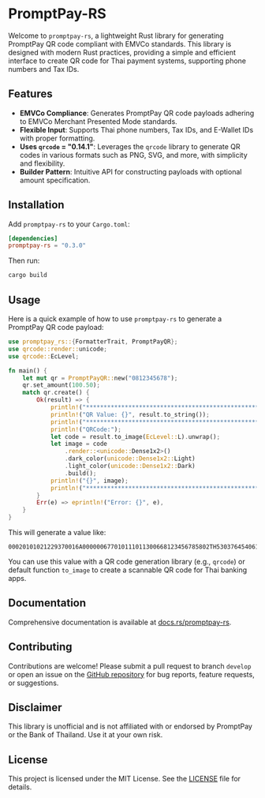 # PromptPay-RS

Welcome to `promptpay-rs`, a lightweight Rust library for generating PromptPay QR code compliant with EMVCo standards. This library is designed with modern Rust practices, providing a simple and efficient interface to create QR code for Thai payment systems, supporting phone numbers and Tax IDs.

## Features

- **EMVCo Compliance**: Generates PromptPay QR code payloads adhering to EMVCo Merchant Presented Mode standards.
- **Flexible Input**: Supports Thai phone numbers, Tax IDs, and E-Wallet IDs with proper formatting.
- **Uses `qrcode` = "0.14.1"**: Leverages the `qrcode` library to generate QR codes in various formats such as PNG, SVG, and more, with simplicity and flexibility.
- **Builder Pattern**: Intuitive API for constructing payloads with optional amount specification.

## Installation

Add `promptpay-rs` to your `Cargo.toml`:

```toml
[dependencies]
promptpay-rs = "0.3.0"
```

Then run:

```bash
cargo build
```

## Usage

Here is a quick example of how to use `promptpay-rs` to generate a PromptPay QR code payload:

```rust
use promptpay_rs::{FormatterTrait, PromptPayQR};
use qrcode::render::unicode;
use qrcode::EcLevel;

fn main() {
    let mut qr = PromptPayQR::new("0812345678");
    qr.set_amount(100.50);
    match qr.create() {
        Ok(result) => {
            println!("*************************************************");
            println!("QR Value: {}", result.to_string());
            println!("*************************************************");
            println!("QRCode:"); 
            let code = result.to_image(EcLevel::L).unwrap();
            let image = code
                .render::<unicode::Dense1x2>()
                .dark_color(unicode::Dense1x2::Light)
                .light_color(unicode::Dense1x2::Dark)
                .build();
            println!("{}", image);
            println!("*************************************************");
        }
        Err(e) => eprintln!("Error: {}", e),
    }
}

```

This will generate a value like:

```
00020101021229370016A000000677010111011300668123456785802TH53037645406100.506304XXXX
```

You can use this value with a QR code generation library (e.g., `qrcode`) or default function `to_image` to create a scannable QR code for Thai banking apps.

## Documentation

Comprehensive documentation is available at [docs.rs/promptpay-rs](https://docs.rs/promptpay-rs).

## Contributing

Contributions are welcome! Please submit a pull request to branch `develop` or open an issue on the [GitHub repository](https://github.com/mantvmass/promptpay-rs) for bug reports, feature requests, or suggestions.

## Disclaimer

This library is unofficial and is not affiliated with or endorsed by PromptPay or the Bank of Thailand. Use it at your own risk.

## License

This project is licensed under the MIT License. See the [LICENSE](LICENSE) file for details.